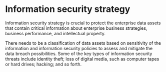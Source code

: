 # Information security strategy

Information security strategy is crucial to protect the enterprise data assets that contain critical information  about enterprise business strategies, business performance, and intellectual property. 

There needs to be a classification of  data assets based on sensitivity of the information and information security policies to assess and mitigate  the data breach possibilities. Some of the key types of information security threats include identity theft; loss  of digital media, such as computer tapes or hard drives; hacking; and so forth.
